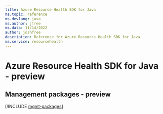```yaml
---
title: Azure Resource Health SDK for Java
ms.topic: reference
ms.devlang: java
ms.author: jfree
ms.data: 11/14/2022
author: joshfree
description: Reference for Azure Resource Health SDK for Java
ms.service: resourcehealth
---
```

# Azure Resource Health SDK for Java - preview

## Management packages - preview
[!INCLUDE [mgmt-packages](resource-health-mgmt-index.md)]